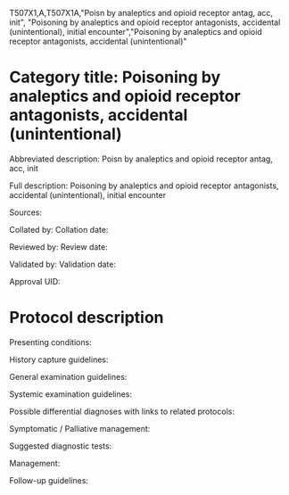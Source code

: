 T507X1,A,T507X1A,"Poisn by analeptics and opioid receptor antag, acc, init", "Poisoning by analeptics and opioid receptor antagonists, accidental (unintentional), initial encounter","Poisoning by analeptics and opioid receptor antagonists, accidental (unintentional)"
# Category title: Poisoning by analeptics and opioid receptor antagonists, accidental (unintentional)

Abbreviated description: Poisn by analeptics and opioid receptor antag, acc, init

Full description: Poisoning by analeptics and opioid receptor antagonists, accidental (unintentional), initial encounter

Sources:

Collated by:
Collation date:

Reviewed by:
Review date:

Validated by:
Validation date:

Approval UID:

# Protocol description

Presenting conditions:

History capture guidelines:

General examination guidelines:

Systemic examination guidelines:

Possible differential diagnoses with links to related protocols:

Symptomatic / Palliative management:

Suggested diagnostic tests:

Management:

Follow-up guidelines:
